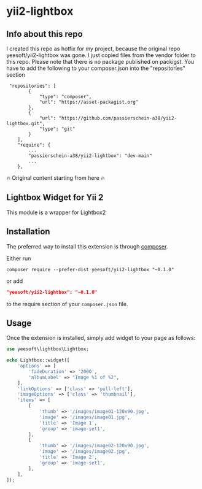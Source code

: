 # yii2-lightbox

## Info about this repo

I created this repo as hotfix for my project, because the original repo yeesoft/yii2-lightbox was gone. I just copied files from the vendor folder to this repo.
Please note that there is no package published on packigst. You have to add the following to your composer.json into the "repositories" section

```  
 "repositories": [
        {
            "type": "composer",
            "url": "https://asset-packagist.org"
        },
        {
            "url": "https://github.com/passierschein-a38/yii2-lightbox.git",
            "type": "git"
        }
    ],
    "require": {
        ...
        "passierschein-a38/yii2-lightbox": "dev-main"
        ...
    },
```

:fire: Original content starting from here :fire:

## Lightbox Widget for Yii 2

This module is a wrapper for Lightbox2

Installation
------------

The preferred way to install this extension is through [composer](http://getcomposer.org/download/).

Either run

```
composer require --prefer-dist yeesoft/yii2-lightbox "~0.1.0"
```

or add

```json
"yeesoft/yii2-lightbox": "~0.1.0"
```

to the require section of your `composer.json` file.

Usage
------------
Once the extension is installed, simply add widget to your page as follows:

```php
use yeesoft\lightbox\Lightbox;

echo Lightbox::widget([
    'options' => [
        'fadeDuration' => '2000',
        'albumLabel' => "Image %1 of %2",
    ],
    'linkOptions' => ['class' => 'pull-left'],
    'imageOptions' => ['class' => 'thumbnail'],
    'items' => [
        [
            'thumb' => '/images/image01-120x90.jpg',
            'image' => '/images/image01.jpg',
            'title' => 'Image 1',
            'group' => 'image-set1',
        ],
        [
            'thumb' => '/images/image02-120x90.jpg',
            'image' => '/images/image02.jpg',
            'title' => 'Image 2',
            'group' => 'image-set1',
        ],
    ],
]);
```


